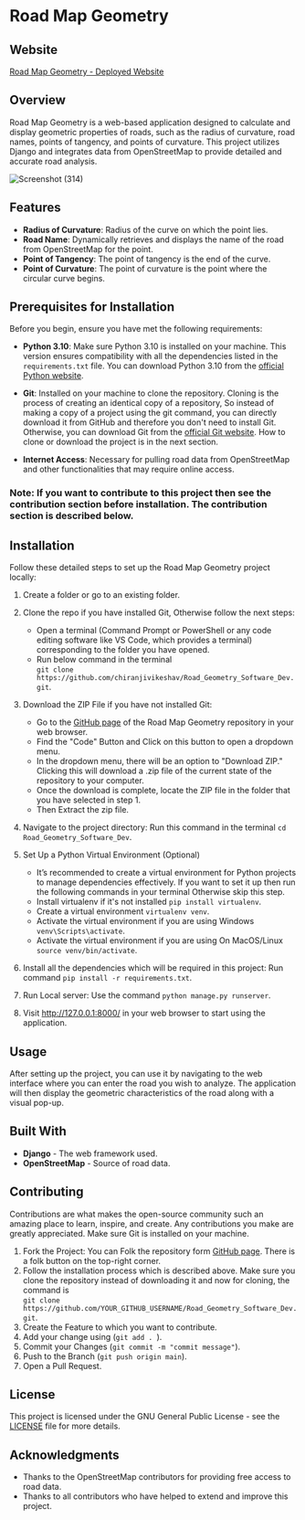 # Road Map Geometry
## Website 
[Road Map Geometry - Deployed Website](https://road-geometry-software-dev.onrender.com/)
## Overview
Road Map Geometry is a web-based application designed to calculate and display geometric properties of roads, such as the radius of curvature, road names, points of tangency, and points of curvature. This project utilizes Django and integrates data from OpenStreetMap to provide detailed and accurate road analysis.

![Screenshot (314)](https://github.com/chiranjivikeshav/Road_Geometry_Software_Dev/assets/117706982/cee4a416-59e0-4002-9984-a1f90c8dedd3)

## Features
- **Radius of Curvature**:   Radius of the curve on which the point lies.
- **Road Name**:   Dynamically retrieves and displays the name of the road from OpenStreetMap for the point.
- **Point of Tangency**:   The point of tangency is the end of the curve. 
- **Point of Curvature**:   The point of curvature is the point where the circular curve begins.

## Prerequisites for Installation

Before you begin, ensure you have met the following requirements:

- **Python 3.10**: Make sure Python 3.10 is installed on your machine. This version ensures compatibility with all the dependencies listed in the `requirements.txt` file. You can download Python 3.10 from the [official Python website](https://www.python.org/downloads/release/python-3100/).
- **Git**: Installed on your machine to clone the repository. Cloning is the process of creating an identical copy of a repository, So instead of making a copy of a project using the git command, you can directly download it from GitHub and therefore you don't need to install Git. Otherwise, you can download Git from the [official Git website](https://git-scm.com/downloads).
How to clone or download the project is in the next section.
  
- **Internet Access**: Necessary for pulling road data from OpenStreetMap and other functionalities that may require online access.
### Note: If you want to contribute to this project then see the contribution section before installation. The contribution section is described below.
## Installation
Follow these detailed steps to set up the Road Map Geometry project locally:
1. Create a folder or go to an existing folder.
2. Clone the repo if you have installed Git, Otherwise follow the next steps:
   - Open a terminal (Command Prompt or PowerShell or any code editing software like VS Code, which provides a terminal) 
    corresponding to the folder you have opened.
   - Run below command in the terminal<br>
     `git clone https://github.com/chiranjivikeshav/Road_Geometry_Software_Dev.git`.
3. Download the ZIP File if you have not installed Git: 
   - Go to the [GitHub page](https://github.com/chiranjivikeshav/Road_Geometry_Software_Dev) of the Road Map Geometry 
     repository in your web browser.
   - Find the "Code" Button and Click on this button to open a dropdown menu.
   - In the dropdown menu, there will be an option to "Download ZIP." Clicking this will download a .zip file of the current 
     state of the repository to your computer.
   - Once the download is complete, locate the ZIP file in the folder that you have selected in step 1.
   - Then Extract the zip file.
  
4. Navigate to the project directory: Run this command in the terminal `cd Road_Geometry_Software_Dev`.
5. Set Up a Python Virtual Environment (Optional)
   - It’s recommended to create a virtual environment for Python projects to manage dependencies effectively. If you want to 
     set it up then run the following commands in your terminal Otherwise skip this step.
   - Install virtualenv if it's not installed `pip install virtualenv`.
   - Create a virtual environment `virtualenv venv`.
   - Activate the virtual environment if you are using Windows `venv\Scripts\activate`.
   - Activate the virtual environment if you are using On MacOS/Linux `source venv/bin/activate`.

3. Install all the dependencies which will be required in this project: Run command `pip install -r requirements.txt`.

4. Run Local server: Use the command `python manage.py runserver`.

6. Visit http://127.0.0.1:8000/ in your web browser to start using the application.
## Usage
After setting up the project, you can use it by navigating to the web interface where you can enter the road you wish to analyze. The application will then display the geometric characteristics of the road along with a visual pop-up.
## Built With
- **Django** - The web framework used.
- **OpenStreetMap** - Source of road data.
  
## Contributing
Contributions are what makes the open-source community such an amazing place to learn, inspire, and create. Any contributions you make are greatly appreciated. Make sure Git is installed on your machine. 

1. Fork the Project: You can Folk the repository form [GitHub page](https://github.com/chiranjivikeshav/Road_Geometry_Software_Dev). There is a folk button on the top-right corner.
2. Follow the installation process which is described above. Make sure you clone the repository instead of downloading it and 
now for cloning, the command is <br>
`git clone https://github.com/YOUR_GITHUB_USERNAME/Road_Geometry_Software_Dev.git`.
4. Create the Feature to which you want to contribute.
5. Add your change using (`git add . `).
6. Commit your Changes (`git commit -m "commit message"`).
7. Push to the Branch (`git push origin main`).
8. Open a Pull Request.
## License
This project is licensed under the GNU General Public License - see the [LICENSE](https://github.com/chiranjivikeshav/Road_Geometry_Software_Dev/blob/main/LICENSE) file for more details.

## Acknowledgments
- Thanks to the OpenStreetMap contributors for providing free access to road data.
- Thanks to all contributors who have helped to extend and improve this project.

